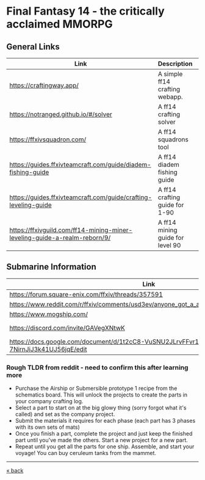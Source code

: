 # Final Fantasy 14 - the critically acclaimed MMORPG

## General Links

| Link                                                                      | Description                      | Tags                  |
| ------------------------------------------------------------------------- | -------------------------------- | --------------------- |
| https://craftingway.app/                                                  | A simple ff14 crafting webapp.   | ff14, crafting        |
| https://notranged.github.io/#/solver                                      | A ff14 crafting solver           | ff14, crafting        |
| https://ffxivsquadron.com/                                                | A ff14 squadrons tool            | ff14, squadrons       |
| https://guides.ffxivteamcraft.com/guide/diadem-fishing-guide              | A ff14 diadem fishing guide      | ff14, diadem, fishing |
| https://guides.ffxivteamcraft.com/guide/crafting-leveling-guide           | A ff14 crafting guide for 1-90   | ff14, crafting, guide |
| https://ffxivguild.com/ff14-mining-miner-leveling-guide-a-realm-reborn/9/ | A ff14 mining guide for level 90 | ff14, gathering       |

## Submarine Information

| Link                                                                                       | Description           | Tags |
| ------------------------------------------------------------------------------------------ | --------------------- | ---- |
| https://forum.square-enix.com/ffxiv/threads/357591			                             | Submarines			 | 		|
| https://www.reddit.com/r/ffxiv/comments/usd3ev/anyone_got_a_airship_and_submersible_guide/ | Submarines	         | 		|
| https://www.mogship.com/                                                                   | Calculator			 | 		|
| https://discord.com/invite/GAVegXNtwK                                                      | Submarine Discord	 | 		|
| https://docs.google.com/document/d/1t2cC8-VuSNU2JLrvFFvr1S0-7NirnJiJ3k41UJ56jqE/edit       | Airship and Sub Guide | 		|

### Rough TLDR from reddit - need to confirm this after learning more
 
- Purchase the Airship or Submersible prototype 1 recipe from the schematics board. This will unlock the projects to create the parts in your company crafting log.
- Select a part to start on at the big glowy thing (sorry forgot what it's called) and set as the company project.
- Submit the materials it requires for each phase (each part has 3 phases with its own sets of mats)
- Once you finish a part, complete the project and just keep the finished part until you've made the others. Start a new project for a new part.
- Repeat until you get all the parts for one ship. Assemble, and start your voyage! You can buy ceruleum tanks from the mammet.

---
[« back](readme.md)
